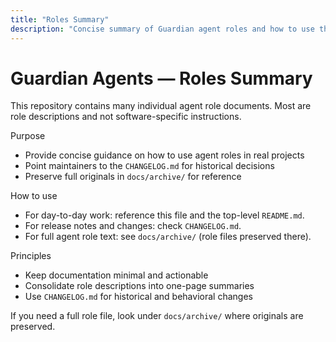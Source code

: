 ```yaml
---
title: "Roles Summary"
description: "Concise summary of Guardian agent roles and how to use them in development environments."
---
```


# Guardian Agents — Roles Summary

This repository contains many individual agent role documents. Most are role descriptions and not software-specific instructions.

Purpose
- Provide concise guidance on how to use agent roles in real projects
- Point maintainers to the `CHANGELOG.md` for historical decisions
- Preserve full originals in `docs/archive/` for reference

How to use
- For day-to-day work: reference this file and the top-level `README.md`.
- For release notes and changes: check `CHANGELOG.md`.
- For full agent role text: see `docs/archive/` (role files preserved there).

Principles
- Keep documentation minimal and actionable
- Consolidate role descriptions into one-page summaries
- Use `CHANGELOG.md` for historical and behavioral changes

If you need a full role file, look under `docs/archive/` where originals are preserved.

